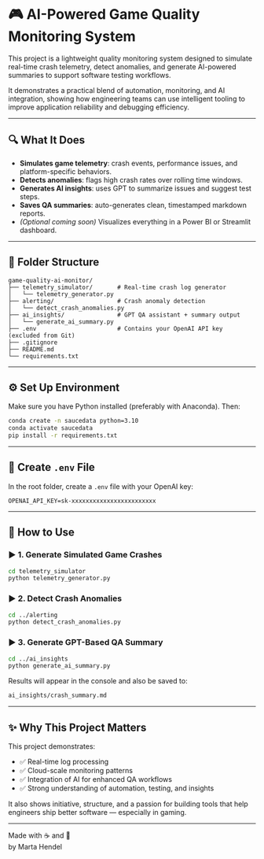 # 🎮 AI-Powered Game Quality Monitoring System

This project is a lightweight quality monitoring system designed to simulate real-time crash telemetry, detect anomalies, and generate AI-powered summaries to support software testing workflows.

It demonstrates a practical blend of automation, monitoring, and AI integration, showing how engineering teams can use intelligent tooling to improve application reliability and debugging efficiency.

---

## 🔍 What It Does

- **Simulates game telemetry**: crash events, performance issues, and platform-specific behaviors.
- **Detects anomalies**: flags high crash rates over rolling time windows.
- **Generates AI insights**: uses GPT to summarize issues and suggest test steps.
- **Saves QA summaries**: auto-generates clean, timestamped markdown reports.
- *(Optional coming soon)* Visualizes everything in a Power BI or Streamlit dashboard.

---
## 📁 Folder Structure

```
game-quality-ai-monitor/
├── telemetry_simulator/       # Real-time crash log generator
│   └── telemetry_generator.py
├── alerting/                  # Crash anomaly detection
│   └── detect_crash_anomalies.py
├── ai_insights/               # GPT QA assistant + summary output
│   └── generate_ai_summary.py
├── .env                       # Contains your OpenAI API key (excluded from Git)
├── .gitignore
├── README.md
└── requirements.txt
```

---

## ⚙️ Set Up Environment

Make sure you have Python installed (preferably with Anaconda). Then:

```bash
conda create -n saucedata python=3.10
conda activate saucedata
pip install -r requirements.txt
```

---

## 🔐 Create `.env` File

In the root folder, create a `.env` file with your OpenAI key:

```env
OPENAI_API_KEY=sk-xxxxxxxxxxxxxxxxxxxxxxxx
```

---

## 🧪 How to Use

### ▶ 1. Generate Simulated Game Crashes

```bash
cd telemetry_simulator
python telemetry_generator.py
```

### ▶ 2. Detect Crash Anomalies

```bash
cd ../alerting
python detect_crash_anomalies.py
```

### ▶ 3. Generate GPT-Based QA Summary

```bash
cd ../ai_insights
python generate_ai_summary.py
```

Results will appear in the console and also be saved to:

```bash
ai_insights/crash_summary.md
```

---

## ✨ Why This Project Matters

This project demonstrates:

- ✅ Real-time log processing  
- ✅ Cloud-scale monitoring patterns  
- ✅ Integration of AI for enhanced QA workflows  
- ✅ Strong understanding of automation, testing, and insights  

It also shows initiative, structure, and a passion for building tools that help engineers ship better software — especially in gaming.

---

Made with ☕ and 💙  
by Marta Hendel
